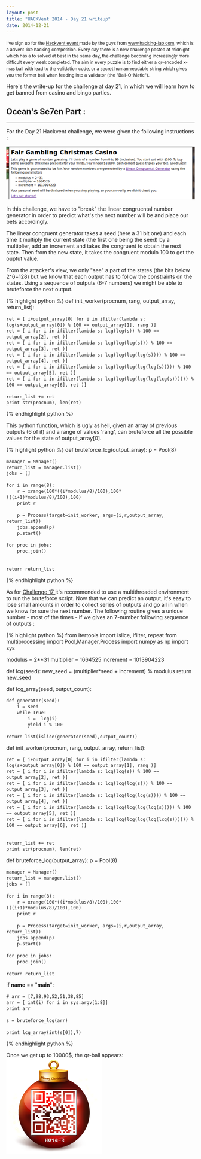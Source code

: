```yaml
---
layout: post
title: "HACKVent 2014 - Day 21 writeup"
date: 2014-12-21
---
```


<small>
I've sign up for the <a href = "hackvent.hacking-lab.com"> Hackvent event </a> made by the guys from <a href = "www.hacking-lab.com"> www.hacking-lab.com</a>, which is a advent-like hacking competition. Every day there is a new challenge posted at midnight which has a to solved at best in the same day, the challenge becoming increasingly more difficult every week completed. The aim in every puzzle is to find either a qr-encoded x-mas ball with lead to the validation code, or a secret human-readable string which gives you the former ball when feeding into a validator (the "Ball-O-Matic"). 
</small>

Here's the write-up for the challenge at day 21, in which we will learn how to get banned from casino and bingo parties.

<!--more-->

## Ocean's Se7en Part :

- - - - - - -


For the Day 21 Hackvent challenge, we were given the following instructions :

![Riddle from hackvent.hacking-lab.com for Day 21](/assets/hackvent/21/riddle.png)

In this challenge, we have to "break" the linear congruental number generator in order to predict what's the next number will be and place our bets accordingly. 

The linear congruent generator takes a seed (here a 31 bit one) and each time it multiply the current state (the first one being the seed) by a multiplier, add an increment and takes the congruent to obtain the next state. Then from the new state, it takes the congruent modulo 100 to get the ouptut value. 

From the attacker's view, we only "see" a part of the states (the bits below 2^6=128) but we know that each output has to follow the constraints on the states. Using a sequence of outputs (6-7 numbers) we might be able to bruteforce the next output.


{% highlight python %}
def init_worker(procnum, rang, output_array,  return_list):

    ret = [ i+output_array[0] for i in ifilter(lambda s: lcg(s+output_array[0]) % 100 == output_array[1], rang )]
    ret = [ i for i in ifilter(lambda s: lcg(lcg(s)) % 100 == output_array[2], ret )]
    ret = [ i for i in ifilter(lambda s: lcg(lcg(lcg(s))) % 100 == output_array[3], ret )]
    ret = [ i for i in ifilter(lambda s: lcg(lcg(lcg(lcg(s)))) % 100 == output_array[4], ret )]
    ret = [ i for i in ifilter(lambda s: lcg(lcg(lcg(lcg(lcg(s))))) % 100 == output_array[5], ret )]
    ret = [ i for i in ifilter(lambda s: lcg(lcg(lcg(lcg(lcg(lcg(s)))))) % 100 == output_array[6], ret )]

    return_list += ret
    print str(procnum), len(ret)
{% endhighlight python %}
  
This python function, which is ugly as hell, given an array of previous outputs (6 of it) and a range of values 'rang', can bruteforce all the possible values for the state of output_array[0].


{% highlight python %}
def bruteforce_lcg(output_array):
	p = Pool(8)
	

	manager = Manager()
	return_list = manager.list()
	jobs = []

	for i in range(8):
		r = xrange(100*((i*modulus/8)/100),100*(((i+1)*modulus/8)/100),100)
		print r

		p = Process(target=init_worker, args=(i,r,output_array, return_list))
		jobs.append(p)
		p.start()

	for proc in jobs:
		proc.join()


	return return_list
{% endhighlight python %}

As for <a href="/post/2014/12/17/HACKVent-2014-Day-17-writeup/"> Challenge 17 </a> it's recommended to use a multithreaded environment to run the bruteforce script. Now that we can predict an output, it's easy to lose small amounts in order to collect series of outputs and go all in when we know for sure the next number. The following routine gives a unique number - most of the times - if we gives an 7-number following sequence of outputs :


{% highlight python %}
from itertools import islice, ifilter, repeat
from multiprocessing import Pool,Manager,Process
import numpy as np
import sys

modulus = 2**31
multiplier = 1664525
increment = 1013904223

def lcg(seed):
	new_seed = (multiplier*seed + increment) % modulus
	return new_seed

def lcg_array(seed, output_count):

	def generator(seed):
		i = seed
		while True:
			i =  lcg(i)
			yield i % 100

	return list(islice(generator(seed),output_count))
	
def init_worker(procnum, rang, output_array,  return_list):
    
    ret = [ i+output_array[0] for i in ifilter(lambda s: lcg(s+output_array[0]) % 100 == output_array[1], rang )]
    ret = [ i for i in ifilter(lambda s: lcg(lcg(s)) % 100 == output_array[2], ret )]
    ret = [ i for i in ifilter(lambda s: lcg(lcg(lcg(s))) % 100 == output_array[3], ret )]
    ret = [ i for i in ifilter(lambda s: lcg(lcg(lcg(lcg(s)))) % 100 == output_array[4], ret )]
    ret = [ i for i in ifilter(lambda s: lcg(lcg(lcg(lcg(lcg(s))))) % 100 == output_array[5], ret )]
    ret = [ i for i in ifilter(lambda s: lcg(lcg(lcg(lcg(lcg(lcg(s)))))) % 100 == output_array[6], ret )]
    

    return_list += ret
    print str(procnum), len(ret)
    

def bruteforce_lcg(output_array):
	p = Pool(8)
	

	manager = Manager()
	return_list = manager.list()
	jobs = []

	for i in range(8):
		r = xrange(100*((i*modulus/8)/100),100*(((i+1)*modulus/8)/100),100)
		print r

		p = Process(target=init_worker, args=(i,r,output_array, return_list))
		jobs.append(p)
		p.start()

	for proc in jobs:
		proc.join()

	return return_list




if __name__ == "__main__":

	# arr = [7,98,93,52,51,38,85]
	arr = [ int(i) for i in sys.argv[1:8]]	
	print arr

	s = bruteforce_lcg(arr)

	print lcg_array(int(s[0]),7)

{% endhighlight python %}


Once we get up to 10000$, the qr-ball appears: 
![qr ball for rich people](/assets/hackvent/21/GFHosP0AU8qRxygypqFR.png)